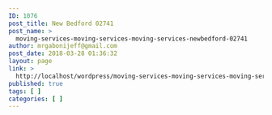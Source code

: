 ```yaml
---
ID: 1076
post_title: New Bedford 02741
post_name: >
  moving-services-moving-services-moving-services-newbedford-02741
author: mrgabonijeff@gmail.com
post_date: 2018-03-28 01:36:32
layout: page
link: >
  http://localhost/wordpress/moving-services-moving-services-moving-services-newbedford-02741/
published: true
tags: [ ]
categories: [ ]
---
```

